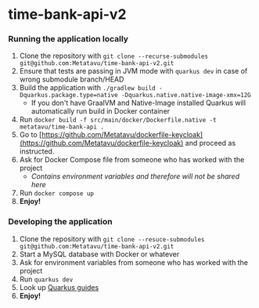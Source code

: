 # time-bank-api-v2

### Running the application locally

1. Clone the repository with `git clone --recurse-submodules git@github.com:Metatavu/time-bank-api-v2.git`
2. Ensure that tests are passing in JVM mode with `quarkus dev` in case of wrong submodule branch/HEAD
3. Build the application with `./gradlew build -Dquarkus.package.type=native -Dquarkus.native.native-image-xmx=12G`
   - If you don't have GraalVM and Native-Image installed Quarkus will automatically run build in Docker container
4. Run `docker build -f src/main/docker/Dockerfile.native -t metatavu/time-bank-api .`
5. Go to [https://github.com/Metatavu/dockerfile-keycloak](https://github.com/Metatavu/dockerfile-keycloak)
    and proceed as instructed.
6. Ask for Docker Compose file from someone who has worked with the project
   - *Contains environment variables and therefore will not be shared here*
7. Run `docker compose up`
8. **Enjoy!**

### Developing the application

1. Clone the repository with `git clone --resuce-submodules git@github.com:Metatavu/time-bank-api-v2.git`
2. Start a MySQL database with Docker or whatever
3. Ask for environment variables from someone who has worked with the project
4. Run `quarkus dev`
5. Look up [Quarkus guides](https://quarkus.io/guides/)
6. **Enjoy!**